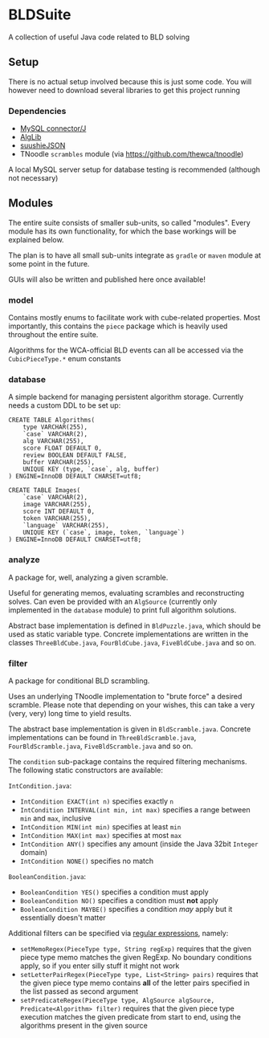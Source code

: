 # BLDSuite
A collection of useful Java code related to BLD solving

## Setup
There is no actual setup involved because this is just some code.
You will however need to download several libraries to get this project running

### Dependencies
- [MySQL connector/J](https://dev.mysql.com/downloads/connector/j/)
- [AlgLib](https://github.com/suushiemaniac/AlgLib)
- [suushieJSON](https://github.com/suushiemaniac/suushieJSON)
- TNoodle `scrambles` module (via <https://github.com/thewca/tnoodle>)

A local MySQL server setup for database testing is recommended (although not necessary)

## Modules
The entire suite consists of smaller sub-units, so called "modules".
Every module has its own functionality, for which the base workings will be explained below.

The plan is to have all small sub-units integrate as `gradle` or `maven` module at some point in the future.

GUIs will also be written and published here once available!

### model
Contains mostly enums to facilitate work with cube-related properties.
Most importantly, this contains the `piece` package which is heavily used throughout the entire suite.

Algorithms for the WCA-official BLD events can all be accessed via the `CubicPieceType.*` enum constants

### database
A simple backend for managing persistent algorithm storage. Currently needs a custom DDL to be set up:
```mysql
CREATE TABLE Algorithms(
	type VARCHAR(255),
	`case` VARCHAR(2),
	alg VARCHAR(255),
	score FLOAT DEFAULT 0,
	review BOOLEAN DEFAULT FALSE,
	buffer VARCHAR(255),
	UNIQUE KEY (type, `case`, alg, buffer)
) ENGINE=InnoDB DEFAULT CHARSET=utf8;
```
```mysql
CREATE TABLE Images(
	`case` VARCHAR(2),
	image VARCHAR(255),
	score INT DEFAULT 0,
	token VARCHAR(255),
	`language` VARCHAR(255),
	UNIQUE KEY (`case`, image, token, `language`)
) ENGINE=InnoDB DEFAULT CHARSET=utf8;
```

### analyze
A package for, well, analyzing a given scramble.

Useful for generating memos, evaluating scrambles and reconstructing solves.
Can even be provided with an `AlgSource` (currently only implemented in the `database` module)
to print full algorithm solutions.

Abstract base implementation is defined in `BldPuzzle.java`, which should be used as static variable type.
Concrete implementations are written in the classes `ThreeBldCube.java`, `FourBldCube.java`, `FiveBldCube.java` and so on.

### filter
A package for conditional BLD scrambling.

Uses an underlying TNoodle implementation to "brute force" a desired scramble.
Please note that depending on your wishes, this can take a very (very, very) long time to yield results.

The abstract base implementation is given in `BldScramble.java`.
Concrete implementations can be found in `ThreeBldScramble.java`, `FourBldScramble.java`, `FiveBldScramble.java` and so on.

The `condition` sub-package contains the required filtering mechanisms.
The following static constructors are available:

`IntCondition.java`:
- `IntCondition EXACT(int n)` specifies exactly `n`
- `IntCondition INTERVAL(int min, int max)` specifies a range between `min` and `max`, inclusive
- `IntCondition MIN(int min)` specifies at least `min`
- `IntCondition MAX(int max)` specifies at most `max`
- `IntCondition ANY()` specifies any amount (inside the Java 32bit `Integer` domain)
- `IntCondition NONE()` specifies no match

`BooleanCondition.java`:
- `BooleanCondition YES()` specifies a condition must apply
- `BooleanCondition NO()` specifies a condition must **not** apply
- `BooleanCondition MAYBE()` specifies a condition *may* apply but it essentially doesn't matter

Additional filters can be specified via [regular expressions](http://www.regular-expressions.info/), namely:
- `setMemoRegex(PieceType type, String regExp)` requires that the given piece type memo matches the given RegExp.
No boundary conditions apply, so if you enter silly stuff it might not work
- `setLetterPairRegex(PieceType type, List<String> pairs)` requires that the given piece type memo contains **all** of the letter pairs
specified in the list passed as second argument
- `setPredicateRegex(PieceType type, AlgSource algSource, Predicate<Algorithm> filter)` requires that the given piece type execution
matches the given predicate from start to end, using the algorithms present in the given source